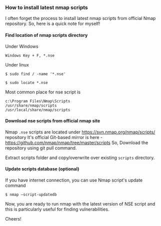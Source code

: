### How to install latest nmap scripts
I often forget the process to install latest nmap scripts from official Nmap repository. So, here is a quick note for myself!
#### Find location of nmap scripts directory
Under Windows
```
Windows Key + F, *.nse
```
Under linux
```
$ sudo find / -name '*.nse'
```
```
$ sudo locate *.nse
```
Most common place for nse script is
```
c:\Program Files\Nmap\Scripts
/usr/share/nmap/scripts
/usr/local/share/nmap/scripts
```
#### Download nse scripts from official nmap site
Nmap ```.nse``` scripts are located under https://svn.nmap.org/nmap/scripts/ repository
It's official Git-based mirror is here - https://github.com/nmap/nmap/tree/master/scripts
So, Download the repository using git pull command.

Extract scripts folder and copy/overwrite over existing ```scripts``` directory.

#### Update scripts database (optional)
If you have internet connection, you can use Nmap script's update command
```
$ nmap –script-updatedb
```

Now, you are ready to run nmap with the latest version of NSE script and this is particularly useful for finding vulnerabilities.

Cheers!

